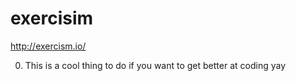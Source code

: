 # exercisim
http://exercism.io/

0. This is a cool thing to do if you want to get better at coding yay
